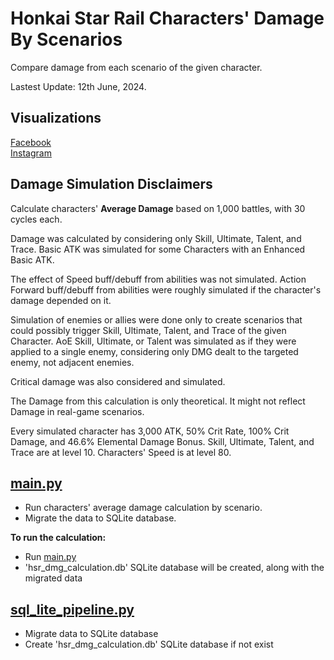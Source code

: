 # Honkai Star Rail Characters' Damage By Scenarios

Compare damage from each scenario of the given character.

Lastest Update: 12th June, 2024.

## Visualizations
[Facebook](https://www.facebook.com/permalink.php?story_fbid=pfbid02DEEFBR5ixWvyvnr1rdLW5GnBLvkE26e7ZEkxLWKtaM2EupnGWdeiGe4Gx77GcvBrl&id=61553626169836)   
[Instagram](https://www.instagram.com/p/C6RPV1Ivttu/?utm_source=ig_web_copy_link&igsh=MzRlODBiNWFlZA==)

## Damage Simulation Disclaimers
Calculate characters' **Average Damage** based on 1,000 battles, with 30 cycles each.

Damage was calculated by considering only Skill, Ultimate, Talent, and Trace.
Basic ATK was simulated for some Characters with an Enhanced Basic ATK.

The effect of Speed buff/debuff from abilities was not simulated.
Action Forward buff/debuff from abilities were roughly simulated if the character's damage depended on it.

Simulation of enemies or allies were done only to create scenarios 
that could possibly trigger Skill, Ultimate, Talent, and Trace of the given Character.
AoE Skill, Ultimate, or Talent was simulated as if they were applied to a single enemy, 
considering only DMG dealt to the targeted enemy, not adjacent enemies.

Critical damage was also considered and simulated.

The Damage from this calculation is only theoretical.
It might not reflect Damage in real-game scenarios.

Every simulated character has 3,000 ATK, 50% Crit Rate, 100% Crit Damage, and 46.6% Elemental Damage Bonus.
Skill, Ultimate, Talent, and Trace are at level 10.
Characters' Speed is at level 80.

## [main.py](main.py)
- Run characters' average damage calculation by scenario.
- Migrate the data to SQLite database.

**To run the calculation:**
- Run [main.py](main.py)
- 'hsr_dmg_calculation.db' SQLite database will be created, along with the migrated data

## [sql_lite_pipeline.py](sql_lite_pipeline.py)
- Migrate data to SQLite database
- Create 'hsr_dmg_calculation.db' SQLite database if not exist
  